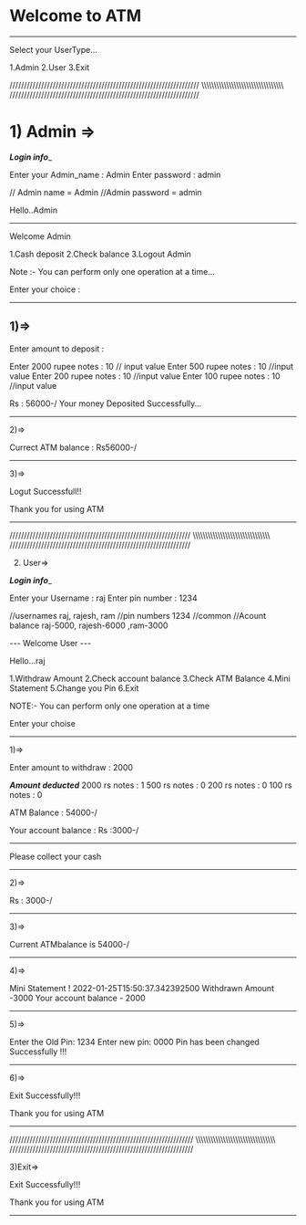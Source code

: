 # Welcome to ATM
_________________________
Select your UserType...

1.Admin
2.User
3.Exit

//////////////////////////////////////////////////////////////////
\\\\\\\\\\\\\\\\\\\\\\\\\\\\\\\\\\\\\\\\\\\\\\\\\\\\\\\\\\\\\\\\\\
//////////////////////////////////////////////////////////////////

# 1) Admin =>

_____Login info______

Enter your Admin_name : Admin
Enter password : admin

// Admin name = Admin
//Admin password = admin



Hello..Admin
______________
Welcome Admin

1.Cash deposit
2.Check balance
3.Logout Admin

Note :-  You can perform only one operation at a time...

Enter your choice :
__________________________________________________________
## 1)=>

Enter amount to deposit :

Enter 2000 rupee notes :
10				// input value
Enter 500 rupee notes :
10				//input value
Enter 200 rupee notes :
10				//input value
Enter 100 rupee notes :
10				//input value

Rs : 56000-/
Your money Deposited Successfully...
__________________________________________________________
2)=>

Currect ATM balance : Rs56000-/
__________________________________________________________
3)=>

Logut Successfull!!

Thank you for using ATM
__________________________________________________________

///////////////////////////////////////////////////////////////
\\\\\\\\\\\\\\\\\\\\\\\\\\\\\\\\\\\\\\\\\\\\\\\\\\\\\\\\\\\\\\\
///////////////////////////////////////////////////////////////

2) User=>


_____Login info______

Enter your Username : raj
Enter pin number : 1234


//usernames  	raj,  rajesh,  ram
//pin numbers	1234        //common
//Acount balance  	raj-5000,   rajesh-6000   ,ram-3000

--- Welcome User ---

 Hello...raj

1.Withdraw Amount
2.Check account balance
3.Check ATM Balance
4.Mini Statement
5.Change you Pin
6.Exit

NOTE:-  You can perform only one operation at a time

Enter your choise

__________________________________________________________________
1)=>

Enter amount to withdraw : 2000

___Amount deducted___
2000 rs notes : 1
500 rs notes : 0
200 rs notes : 0
100 rs notes : 0

ATM Balance : 54000-/

Your account balance : Rs :3000-/
- - - - - - - -
Please collect your cash
___________________________________________________________________
2)=>

Rs : 3000-/
___________________________________________________________________
3)=>

Current ATMbalance is 54000-/
___________________________________________________________________
4)=>

Mini Statement !
2022-01-25T15:50:37.342392500
Withdrawn Amount -3000
Your account balance - 2000

___________________________________________________________________
5)=>

Enter the Old Pin: 1234
Enter new pin: 0000
Pin has been changed Successfully !!!
____________________________________________________________________
6)=>

Exit Successfully!!!

Thank you for using ATM
____________________________________________________________________

////////////////////////////////////////////////////////////////
\\\\\\\\\\\\\\\\\\\\\\\\\\\\\\\\\\\\\\\\\\\\\\\\\\\\\\\\\\\\\\\\
////////////////////////////////////////////////////////////////

3)Exit=>

Exit Successfully!!!

Thank you for using ATM
____________________________________________________________________
